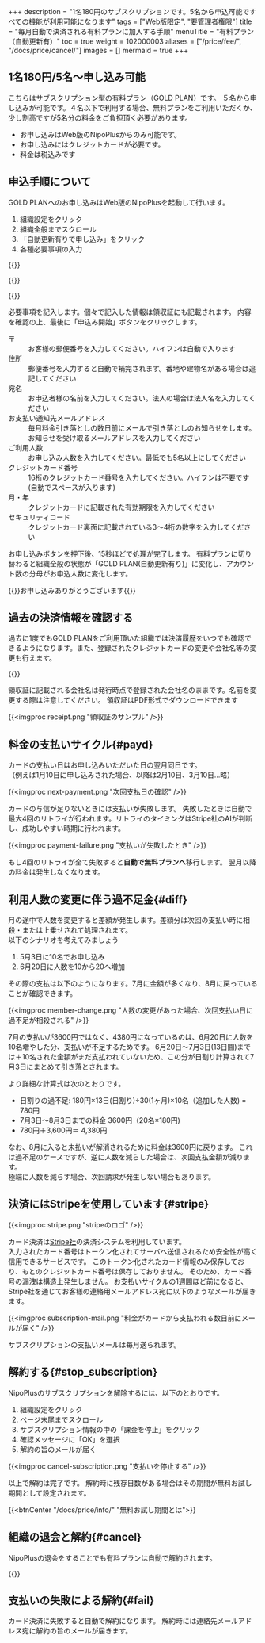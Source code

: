 +++
description = "1名180円のサブスクリプションです。5名から申込可能ですべての機能が利用可能になります"
tags = ["Web版限定", "要管理者権限"]
title = "毎月自動で決済される有料プランに加入する手順"
menuTitle = "有料プラン（自動更新有）"
toc = true
weight = 102000003
aliases = ["/price/fee/", "/docs/price/cancel/"]
images = []
mermaid = true
+++

## 1名180円/5名〜申し込み可能

こちらはサブスクリプション型の有料プラン（GOLD PLAN）です。
５名から申し込みが可能です。４名以下で利用する場合、無料プランをご利用いただくか、少し割高ですが5名分の料金をご負担頂く必要があります。  

- お申し込みはWeb版のNipoPlusからのみ可能です。
- お申し込みにはクレジットカードが必要です。
- 料金は税込みです

## 申込手順について

GOLD PLANへのお申し込みはWeb版のNipoPlusを起動して行います。

1. 組織設定をクリック
1. 組織全般までスクロール
1. 「自動更新有りで申し込み」をクリック
1. 各種必要事項の入力

{{<appscreen filename="entry" title="組織設定からGOLD PLANへ申込みができます">}}

{{<nextArrow>}}

{{<appscreen filename="input-card" title="クレジットカード番号や申込み人数などの必要事項を記入してください">}}

必要事項を記入します。個々で記入した情報は領収証にも記載されます。
内容を確認の上、最後に「申込み開始」ボタンをクリックします。

<dl class="basic">
  <dt>〒</dt>
  <dd>お客様の郵便番号を入力してください。ハイフンは自動で入ります</dd>
  <dt>住所</dt>
  <dd>郵便番号を入力すると自動で補完されます。番地や建物名がある場合は追記してください</dd>
  <dt>宛名</dt>
  <dd>お申込者様の名前を入力してください。法人の場合は法人名を入力してください</dd>
  <dt>お支払い通知先メールアドレス</dt>
  <dd>毎月料金引き落としの数日前にメールで引き落としのお知らせをします。お知らせを受け取るメールアドレスを入力してください</dd>
  <dt>ご利用人数</dt>
  <dd>お申し込み人数を入力してください。最低でも5名以上にしてください</dd>
  <dt>クレジットカード番号</dt>
  <dd>16桁のクレジットカード番号を入力してください。ハイフンは不要です(自動でスペースが入ります)</dd>
  <dt>月・年</dt>
  <dd>クレジットカードに記載された有効期限を入力してください</dd>
  <dt>セキュリティコード</dt>
  <dd>クレジットカード裏面に記載されている3〜4桁の数字を入力してください</dd>
</dl>

お申し込みボタンを押下後、15秒ほどで処理が完了します。
有料プランに切り替わると組織全般の状態が「GOLD PLAN(自動更新有り)」に変化し、アカウント数の分母がお申込人数に変化します。

{{<alice pos="right" icon="ok">}}お申し込みありがとうございます{{</alice>}}

## 過去の決済情報を確認する

過去に1度でもGOLD PLANをご利用頂いた組織では決済履歴をいつでも確認できるようになります。また、登録されたクレジットカードの変更や会社名等の変更も行えます。

{{<appscreen filename="receipt" title="これまでの決済履歴を確認。領収証のダウンロードもここからできます">}}

領収証に記載される会社名は発行時点で登録された会社名のままです。名前を変更する際は注意してください。
領収証はPDF形式でダウンロードできます

{{<imgproc receipt.png "領収証のサンプル" />}}

## 料金の支払いサイクル{#payd}

カードの支払い日はお申し込みいただいた日の翌月同日です。  
（例えば1月10日に申し込みされた場合、以降は2月10日、3月10日...略）

{{<imgproc next-payment.png "次回支払日の確認" />}}

カードの与信が足りないときには支払いが失敗します。
失敗したときは自動で最大4回のリトライが行われます。リトライのタイミングはStripe社のAIが判断し、成功しやすい時期に行われます。

{{<imgproc payment-failure.png "支払いが失敗したとき" />}}

もし4回のリトライが全て失敗すると**自動で無料プランへ**移行します。
翌月以降の料金は発生しなくなります。

## 利用人数の変更に伴う過不足金{#diff}

月の途中で人数を変更すると差額が発生します。差額分は次回の支払い時に相殺・または上乗せされて処理されます。  
以下のシナリオを考えてみましょう

1. 5月3日に10名でお申し込み
1. 6月20日に人数を10から20へ増加

その際の支払は以下のようになります。7月に金額が多くなり、8月に戻っていることが確認できます。

{{<imgproc member-change.png "人数の変更があった場合、次回支払い日に過不足が相殺される" />}}

7月の支払いが3600円ではなく、4380円になっているのは、6月20日に人数を10名増やした分、支払いが不足するためです。
6月20日〜7月3日(13日間)までは＋10名された金額がまだ支払われていないため、この分が日割り計算されて7月3日にまとめて引き落とされます。

より詳細な計算式は次のとおりです。

- 日割りの過不足: 180円×13日(日割り)÷30(1ヶ月)×10名（追加した人数) = 780円
- 7月3日〜8月3日までの料金 3600円（20名×180円)
- 780円＋3,600円＝ 4,380円

なお、8月に入ると未払いが解消されるために料金は3600円に戻ります。
これは過不足のケースですが、逆に人数を減らした場合は、次回支払金額が減ります。  
極端に人数を減らす場合、次回請求が発生しない場合もあります。

## 決済にはStripeを使用しています{#stripe}

{{<imgproc stripe.png "stripeのロゴ" />}}

カード決済は[Stripe社](https://stripe.com/jp)の決済システムを利用しています。  
入力されたカード番号はトークン化されてサーバへ送信されるため安全性が高く信用できるサービスです。
このトークン化されたカード情報のみ保存しており、もとのクレジットカード番号は保存しておりません。
そのため、カード番号の漏洩は構造上発生しません。
お支払いサイクルの1週間ほど前になると、Stripe社を通じてお客様の連絡用メールアドレス宛に以下のようなメールが届きます。

{{<imgproc subscription-mail.png "料金がカードから支払われる数日前にメールが届く" />}}

サブスクリプションの支払いメールは毎月送られます。

## 解約する{#stop_subscription}

NipoPlusのサブスクリプションを解除するには、以下のとおりです。

1. 組織設定をクリック
1. ページ末尾までスクロール
1. サブスクリプション情報の中の「課金を停止」をクリック
1. 確認メッセージに「OK」を選択
1. 解約の旨のメールが届く

{{<imgproc cancel-subscription.png "支払いを停止する" />}}

以上で解約は完了です。
解約時に残存日数がある場合はその期間が無料お試し期間として設定されます。

{{<btnCenter "/docs/price/info/" "無料お試し期間とは">}}

## 組織の退会と解約{#cancel}

NipoPlusの退会をすることでも有料プランは自動で解約されます。

{{<appscreen filename="withdrawal" title="組織設定を開き、退会の項目までスクロールしてください。退会ボタンをクリックするとパスワード入力画面が表示されます">}}

## 支払いの失敗による解約{#fail}

カード決済に失敗すると自動で解約になります。
解約時には連絡先メールアドレス宛に解約の旨のメールが届きます。

